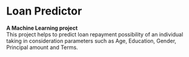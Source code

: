 # Loan Predictor
**A Machine Learning project**  
This project helps to predict loan repayment possibility of an individual taking in consideration parameters such as Age, Education, Gender, Principal amount and Terms.
